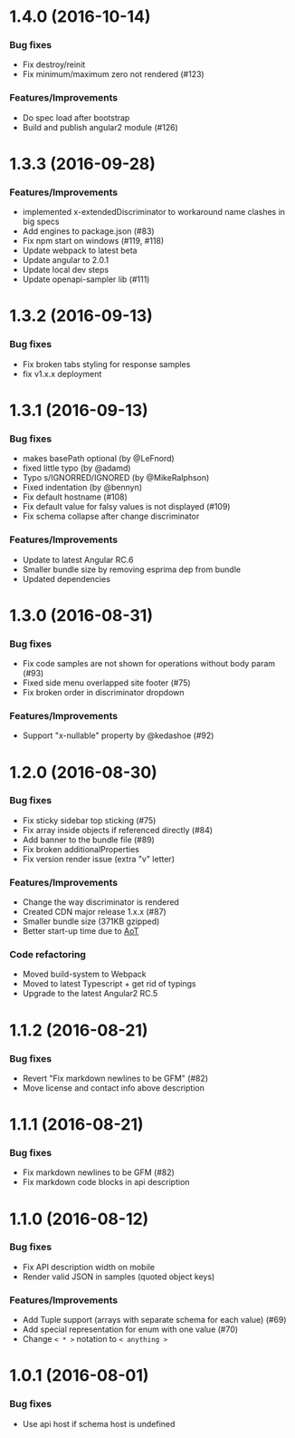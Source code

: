 # 1.4.0 (2016-10-14)
### Bug fixes
* Fix destroy/reinit
* Fix minimum/maximum zero not rendered (#123)

### Features/Improvements
* Do spec load after bootstrap
* Build and publish angular2 module (#126)

# 1.3.3 (2016-09-28)
### Features/Improvements
* implemented x-extendedDiscriminator to workaround name clashes in big specs
* Add engines to package.json (#83)
* Fix npm start on windows (#119, #118)
* Update webpack to latest beta
* Update angular to 2.0.1
* Update local dev steps
* Update openapi-sampler lib (#111)

# 1.3.2 (2016-09-13)
### Bug fixes
* Fix broken tabs styling for response samples
* fix v1.x.x deployment

# 1.3.1 (2016-09-13)
### Bug fixes
* makes basePath optional (by @LeFnord)
* fixed little typo (by @adamd)
* Typo s/IGNORRED/IGNORED (by @MikeRalphson)
* Fixed indentation (by @bennyn)
* Fix default hostname (#108)
* Fix default value for falsy values is not displayed (#109)
* Fix schema collapse after change discriminator

### Features/Improvements
* Update to latest Angular RC.6
* Smaller bundle size by removing esprima dep from bundle
* Updated dependencies

# 1.3.0 (2016-08-31)
### Bug fixes
* Fix code samples are not shown for operations without body param (#93)
* Fixed side menu overlapped site footer (#75)
* Fix broken order in discriminator dropdown

### Features/Improvements
* Support "x-nullable" property by @kedashoe (#92)

# 1.2.0 (2016-08-30)
### Bug fixes
* Fix sticky sidebar top sticking (#75)
* Fix array inside objects if referenced directly (#84)
* Add banner to the bundle file (#89)
* Fix broken additionalProperties
* Fix version render issue (extra "v" letter)

### Features/Improvements
* Change the way discriminator is rendered
* Created CDN major release 1.x.x (#87)
* Smaller bundle size (371KB gzipped)
* Better start-up time due to [AoT](http://blog.mgechev.com/2016/08/14/ahead-of-time-compilation-angular-offline-precompilation/)

### Code refactoring
* Moved build-system to Webpack
* Moved to latest Typescript + get rid of typings
* Upgrade to the latest Angular2 RC.5

# 1.1.2 (2016-08-21)
### Bug fixes
* Revert "Fix markdown newlines to be GFM" (#82)
* Move license and contact info above description

# 1.1.1 (2016-08-21)
### Bug fixes
* Fix markdown newlines to be GFM (#82)
* Fix markdown code blocks in api description

# 1.1.0 (2016-08-12)
### Bug fixes

* Fix API description width on mobile
* Render valid JSON in samples (quoted object keys)

### Features/Improvements

* Add Tuple support (arrays with separate schema for each value) (#69)
* Add special representation for enum with one value (#70)
* Change `< * >` notation to `< anything >`


# 1.0.1 (2016-08-01)
### Bug fixes

* Use api host if schema host is undefined
